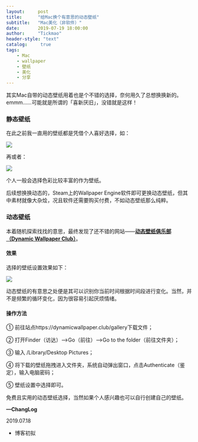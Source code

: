 ```yaml
---
layout:     post
title:      "给Mac换个有意思的动态壁纸"
subtitle:   "Mac美化（非软件）"
date:       2019-07-19 18:00:00
author:     "Tickmao"
header-style: "text"
catalog:     true
tags:
    - Mac
    - wallpaper
    - 壁纸
    - 美化
    - 分享
---
```


其实Mac自带的动态壁纸用着也是个不错的选择，奈何用久了总想换换新的。emmm……可能就是所谓的「喜新厌旧」，没错就是这样！

### 静态壁纸

在此之前我一直用的壁纸都是凭借个人喜好选择，如：

![](http://ww4.sinaimg.cn/large/006tNc79ly1g559w7jla4j31zo0u0gsb.jpg)

再或者：

![](https://ae01.alicdn.com/kf/HTB1MnTLaHY1gK0jSZTEq6xDQVXa6.jpg)

个人一般会选择色彩比较丰富的作为壁纸。

后续想换换动态的，Steam上的Wallpaper Engine软件即可更换动态壁纸，但其中素材就像大杂烩，况且软件还需要购买付费，不如动态壁纸那么纯粹。

### 动态壁纸

本着随机探索找找的意思，最终发现了还不错的网站——[**动态壁纸俱乐部（Dynamic Wallpaper Club）**](https://dynamicwallpaper.club/gallery)。

#### 效果

选择的壁纸设置效果如下：

![](https://ae01.alicdn.com/kf/HTB1pczLaKH2gK0jSZFEq6AqMpXan.jpg)

动态壁纸的有意思之处便是其可以识别你当前时间根据时间段进行变化。当然，并不是频繁的循环变化，因为很容易引起厌烦情绪。

#### 操作方法

① 前往站点https://dynamicwallpaper.club/gallery下载文件；

② 打开Finder（访达）—>Go（前往）—>Go to the folder（前往文件夹）；

③ 输入 /Library/Desktop Pictures；

④ 将下载的壁纸拖拽进入文件夹，系统自动弹出窗口，点击Authenticate（鉴定），输入电脑密码；

⑤ 壁纸设置中选择即可。

免费且实用的动态壁纸选择，当然如果个人感兴趣也可以自行创建自己的壁纸。

**—ChangLog**

2019.07.18

- 博客初拟